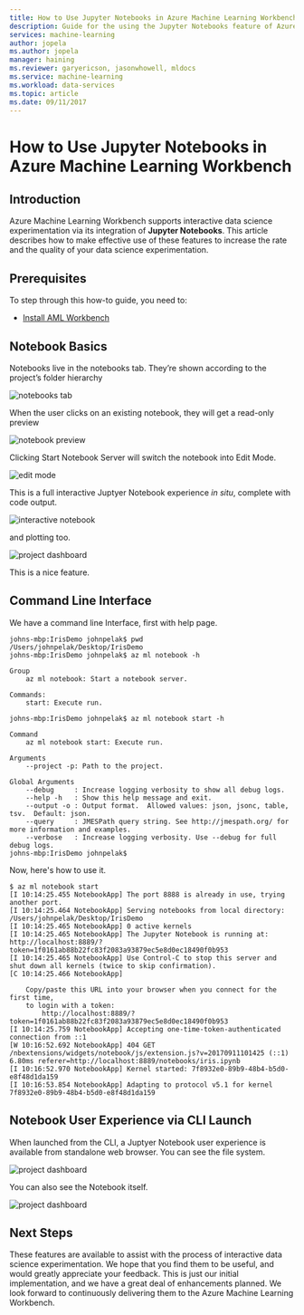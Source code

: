```yaml
---
title: How to Use Jupyter Notebooks in Azure Machine Learning Workbench | Microsoft Docs
description: Guide for the using the Jupyter Notebooks feature of Azure Machine Learning Workbench
services: machine-learning
author: jopela
ms.author: jopela
manager: haining
ms.reviewer: garyericson, jasonwhowell, mldocs
ms.service: machine-learning
ms.workload: data-services
ms.topic: article
ms.date: 09/11/2017
---
```

# How to Use Jupyter Notebooks in Azure Machine Learning Workbench

## Introduction
Azure Machine Learning Workbench supports interactive data science experimentation via its integration of **Jupyter Notebooks**.
This article describes how to make effective use of these features to increase the rate and the quality of your data science experimentation.


## Prerequisites
To step through this how-to guide, you need to:
- [Install AML Workbench](doc-template-how-to.md)


## Notebook Basics
Notebooks live in the notebooks tab.
They’re shown according to the project’s folder hierarchy

![notebooks tab](media/how-to-use-jupyter-notebooks/how-to-use-jupyter-notebooks-01.png)

When the user clicks on an existing notebook, they will get a read-only preview

![notebook preview](media/how-to-use-jupyter-notebooks/how-to-use-jupyter-notebooks-02.png)

Clicking Start Notebook Server will switch the notebook into Edit Mode.

![edit mode](media/how-to-use-jupyter-notebooks/how-to-use-jupyter-notebooks-04.png)

This is a full interactive Juptyer Notebook experience _in situ_, complete with code output.

![interactive notebook](media/how-to-use-jupyter-notebooks/how-to-use-jupyter-notebooks-05.png)

and plotting too.

![project dashboard](media/how-to-use-jupyter-notebooks/how-to-use-jupyter-notebooks-06.png)

This is a nice feature.


## Command Line Interface
We have a command line Interface, first with help page.
```
johns-mbp:IrisDemo johnpelak$ pwd
/Users/johnpelak/Desktop/IrisDemo
johns-mbp:IrisDemo johnpelak$ az ml notebook -h

Group
    az ml notebook: Start a notebook server.

Commands:
    start: Execute run.

johns-mbp:IrisDemo johnpelak$ az ml notebook start -h

Command
    az ml notebook start: Execute run.

Arguments
    --project -p: Path to the project.

Global Arguments
    --debug     : Increase logging verbosity to show all debug logs.
    --help -h   : Show this help message and exit.
    --output -o : Output format.  Allowed values: json, jsonc, table, tsv.  Default: json.
    --query     : JMESPath query string. See http://jmespath.org/ for more information and examples.
    --verbose   : Increase logging verbosity. Use --debug for full debug logs.
johns-mbp:IrisDemo johnpelak$ 

```

Now, here's how to use it.

```
$ az ml notebook start
[I 10:14:25.455 NotebookApp] The port 8888 is already in use, trying another port.
[I 10:14:25.464 NotebookApp] Serving notebooks from local directory: /Users/johnpelak/Desktop/IrisDemo
[I 10:14:25.465 NotebookApp] 0 active kernels 
[I 10:14:25.465 NotebookApp] The Jupyter Notebook is running at: http://localhost:8889/?token=1f0161ab88b22fc83f2083a93879ec5e8d0ec18490f0b953
[I 10:14:25.465 NotebookApp] Use Control-C to stop this server and shut down all kernels (twice to skip confirmation).
[C 10:14:25.466 NotebookApp] 
    
    Copy/paste this URL into your browser when you connect for the first time,
    to login with a token:
        http://localhost:8889/?token=1f0161ab88b22fc83f2083a93879ec5e8d0ec18490f0b953
[I 10:14:25.759 NotebookApp] Accepting one-time-token-authenticated connection from ::1
[W 10:16:52.692 NotebookApp] 404 GET /nbextensions/widgets/notebook/js/extension.js?v=20170911101425 (::1) 6.80ms referer=http://localhost:8889/notebooks/iris.ipynb
[I 10:16:52.970 NotebookApp] Kernel started: 7f8932e0-89b9-48b4-b5d0-e8f48d1da159
[I 10:16:53.854 NotebookApp] Adapting to protocol v5.1 for kernel 7f8932e0-89b9-48b4-b5d0-e8f48d1da159
```

## Notebook User Experience via CLI Launch
When launched from the CLI, a Juptyer Notebook user experience is available from standalone web browser.
You can see the file system.

![project dashboard](media/how-to-use-jupyter-notebooks/how-to-use-jupyter-notebooks-07.png)

You can also see the Notebook itself.

![project dashboard](media/how-to-use-jupyter-notebooks/how-to-use-jupyter-notebooks-08.png)



## Next Steps
These features are available to assist with the process of interactive data science experimentation.
We hope that you find them to be useful, and would greatly appreciate your feedback.
This is just our initial implementation, and we have a great deal of enhancements planned.
We look forward to continuously delivering them to the Azure Machine Learning Workbench. 

